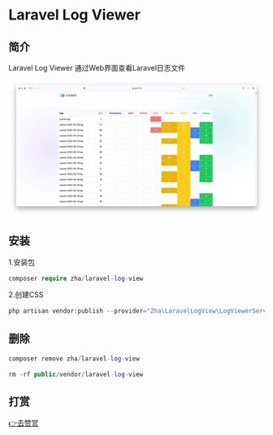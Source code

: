 # Laravel Log Viewer

## 简介

Laravel Log Viewer 通过Web界面查看Laravel日志文件


![image](https://raw.githubusercontent.com/zhazhahan/laravel-log-view/main/public/preview.jpg)



## 安装

1.安装包

```php
composer require zha/laravel-log-view
```

2.创建CSS

```php
php artisan vendor:publish --provider="Zha\LaravelLogView\LogViewerServiceProvider" --tag="log-viewer-public"
```

## 删除

```php
composer remove zha/laravel-log-view
```

```php
rm -rf public/vendor/laravel-log-view
```



## 打赏
[👉去赞赏](https://crm.can-leading.cn/assets/img/zan.jpg)

